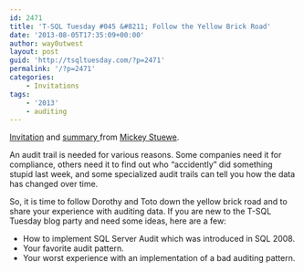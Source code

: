 ```yaml
---
id: 2471
title: 'T-SQL Tuesday #045 &#8211; Follow the Yellow Brick Road'
date: '2013-08-05T17:35:09+00:00'
author: way0utwest
layout: post
guid: 'http://tsqltuesday.com/?p=2471'
permalink: '/?p=2471'
categories:
    - Invitations
tags:
    - '2013'
    - auditing
---
```


[Invitation](http://mickeystuewe.com/2013/08/05/t-sql-tuesday-45-invitationfollow-the-yellow-brick-road/) and [summary ](http://mickeystuewe.com/2013/08/19/t-sql-tuesday-45-summaryfollow-the-yellow-brick-road/)from [Mickey Stuewe](http://mickeystuewe.com/).

<div id="wrapper"><div id="container"><div id="wrap"><div id="content"><div class="post-509 post type-post status-publish format-standard hentry category-t-sql-tuesday tag-tsql2sdays tag-auditing tag-t-sql-tuesday" id="post-509"><div class="entry">An audit trail is needed for various reasons. Some companies need it for compliance, others need it to find out who “accidently” did something stupid last week, and some specialized audit trails can tell you how the data has changed over time.

So, it is time to follow Dorothy and Toto down the yellow brick road and to share your experience with auditing data. If you are new to the T-SQL Tuesday blog party and need some ideas, here are a few:

- How to implement SQL Server Audit which was introduced in SQL 2008.
- Your favorite audit pattern.
- Your worst experience with an implementation of a bad auditing pattern.

</div></div></div></div></div></div>